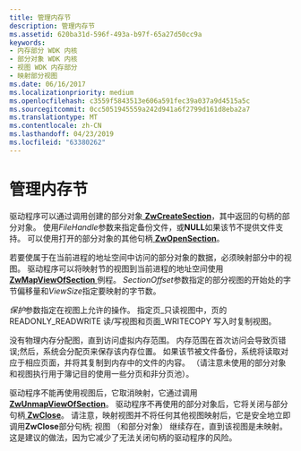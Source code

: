```yaml
---
title: 管理内存节
description: 管理内存节
ms.assetid: 620ba31d-596f-493a-b97f-65a27d50cc9a
keywords:
- 内存部分 WDK 内核
- 部分对象 WDK 内核
- 视图 WDK 内存部分
- 映射部分视图
ms.date: 06/16/2017
ms.localizationpriority: medium
ms.openlocfilehash: c3559f5843513e606a591fec39a037a9d4515a5c
ms.sourcegitcommit: 0cc5051945559a242d941a6f2799d161d8eba2a7
ms.translationtype: MT
ms.contentlocale: zh-CN
ms.lasthandoff: 04/23/2019
ms.locfileid: "63380262"
---
```

# <a name="managing-memory-sections"></a>管理内存节





驱动程序可以通过调用创建的部分对象[ **ZwCreateSection**](https://msdn.microsoft.com/library/windows/hardware/ff566428)，其中返回的句柄的部分对象。 使用*FileHandle*参数来指定备份文件，或**NULL**如果该节不提供文件支持。 可以使用打开的部分对象的其他句柄[ **ZwOpenSection**](https://msdn.microsoft.com/library/windows/hardware/ff567029)。

若要使属于在当前进程的地址空间中访问的部分对象的数据，必须映射部分中的视图。 驱动程序可以将映射节的视图到当前进程的地址空间使用[ **ZwMapViewOfSection** ](https://msdn.microsoft.com/library/windows/hardware/ff566481)例程。 *SectionOffset*参数指定的部分视图的开始处的字节偏移量和*ViewSize*指定要映射的字节数。

*保护*参数指定在视图上允许的操作。 指定页\_只读视图中，页的 READONLY\_READWRITE 读/写视图和页面\_WRITECOPY 写入时复制视图。

没有物理内存分配图，直到访问虚拟内存范围。 内存范围在首次访问会导致页错误;然后，系统会分配页来保存该内存位置。 如果该节被文件备份，系统将读取对应于相应页面，并将其复制到内存中的文件的内容。 （请注意未使用的部分对象和视图执行用于簿记目的使用一些分页和非分页池）。

驱动程序不能再使用视图后，它取消映射，它通过调用[ **ZwUnmapViewOfSection**](https://msdn.microsoft.com/library/windows/hardware/ff567119)。 驱动程序不再使用的部分对象后，它将关闭与部分句柄[ **ZwClose**](https://msdn.microsoft.com/library/windows/hardware/ff566417)。 请注意，映射视图并不将任何其他视图映射后，它是安全地立即调用**ZwClose**部分句柄; 视图 （和部分对象） 继续存在，直到该视图是未映射。 这是建议的做法，因为它减少了无法关闭句柄的驱动程序的风险。

 

 





